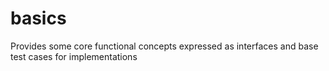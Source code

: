 # basics

Provides some core functional concepts expressed as interfaces and base test cases for implementations
